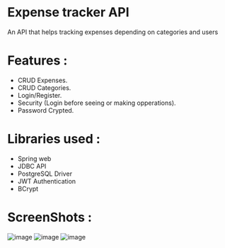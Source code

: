 # Expense tracker API

An API that helps tracking expenses depending on categories and users

# Features :
 - CRUD Expenses.
 - CRUD Categories.  
 - Login/Register.
 - Security (Login before seeing or making opperations).
 - Password Crypted.
   
# Libraries used :
 - Spring web
 - JDBC API
 - PostgreSQL Driver
 - JWT Authentication
 - BCrypt
 
 # ScreenShots :

![image](https://user-images.githubusercontent.com/36177160/106009721-ef4d4680-60b8-11eb-9d57-df6968a777eb.png)
![image](https://user-images.githubusercontent.com/36177160/106010567-e3ae4f80-60b9-11eb-9290-71e96159de77.png)
![image](https://user-images.githubusercontent.com/36177160/106010776-1ce6bf80-60ba-11eb-82a3-d9246f24b893.png)
